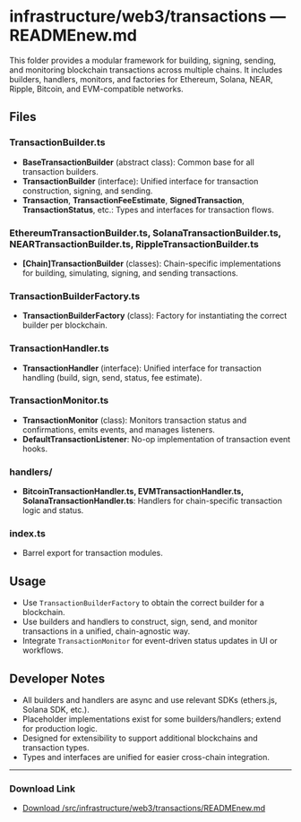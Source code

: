 # infrastructure/web3/transactions — READMEnew.md

This folder provides a modular framework for building, signing, sending, and monitoring blockchain transactions across multiple chains. It includes builders, handlers, monitors, and factories for Ethereum, Solana, NEAR, Ripple, Bitcoin, and EVM-compatible networks.

## Files

### TransactionBuilder.ts
- **BaseTransactionBuilder** (abstract class): Common base for all transaction builders.
- **TransactionBuilder** (interface): Unified interface for transaction construction, signing, and sending.
- **Transaction**, **TransactionFeeEstimate**, **SignedTransaction**, **TransactionStatus**, etc.: Types and interfaces for transaction flows.

### EthereumTransactionBuilder.ts, SolanaTransactionBuilder.ts, NEARTransactionBuilder.ts, RippleTransactionBuilder.ts
- **[Chain]TransactionBuilder** (classes): Chain-specific implementations for building, simulating, signing, and sending transactions.

### TransactionBuilderFactory.ts
- **TransactionBuilderFactory** (class): Factory for instantiating the correct builder per blockchain.

### TransactionHandler.ts
- **TransactionHandler** (interface): Unified interface for transaction handling (build, sign, send, status, fee estimate).

### TransactionMonitor.ts
- **TransactionMonitor** (class): Monitors transaction status and confirmations, emits events, and manages listeners.
- **DefaultTransactionListener**: No-op implementation of transaction event hooks.

### handlers/
- **BitcoinTransactionHandler.ts, EVMTransactionHandler.ts, SolanaTransactionHandler.ts**: Handlers for chain-specific transaction logic and status.

### index.ts
- Barrel export for transaction modules.

## Usage
- Use `TransactionBuilderFactory` to obtain the correct builder for a blockchain.
- Use builders and handlers to construct, sign, send, and monitor transactions in a unified, chain-agnostic way.
- Integrate `TransactionMonitor` for event-driven status updates in UI or workflows.

## Developer Notes
- All builders and handlers are async and use relevant SDKs (ethers.js, Solana SDK, etc.).
- Placeholder implementations exist for some builders/handlers; extend for production logic.
- Designed for extensibility to support additional blockchains and transaction types.
- Types and interfaces are unified for easier cross-chain integration.

---

### Download Link
- [Download /src/infrastructure/web3/transactions/READMEnew.md](sandbox:/Users/neilbatchelor/Cursor/1/src/infrastructure/web3/transactions/READMEnew.md)
